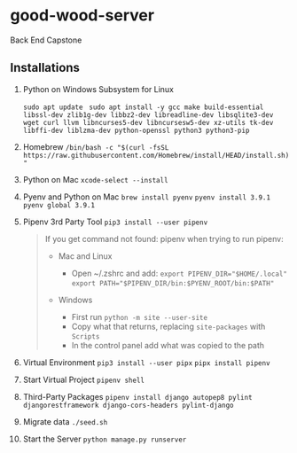# good-wood-server
Back End Capstone

## Installations

1. Python on Windows Subsystem for Linux

    ```sudo apt update ```
    ```sudo apt install -y gcc make build-essential libssl-dev zlib1g-dev libbz2-dev libreadline-dev libsqlite3-dev wget curl llvm libncurses5-dev libncursesw5-dev xz-utils tk-dev libffi-dev liblzma-dev python-openssl python3 python3-pip```

1. Homebrew
    ```/bin/bash -c "$(curl -fsSL https://raw.githubusercontent.com/Homebrew/install/HEAD/install.sh)"```

1. Python on Mac
    ```xcode-select --install```

1. Pyenv and Python on Mac
    ```brew install pyenv```
    ```pyenv install 3.9.1```
    ```pyenv global 3.9.1``` 

1. Pipenv 3rd Party Tool
    ```pip3 install --user pipenv```

    > If you get command not found: pipenv when trying to run pipenv:
    > 
    > * Mac and Linux
    >     * Open ~/.zshrc and add:
    >       ```export PIPENV_DIR="$HOME/.local"``` 
    >       ```export PATH="$PIPENV_DIR/bin:$PYENV_ROOT/bin:$PATH"```
    >
    > * Windows
    >   * First run ```python -m site --user-site```
    >   * Copy what that returns, replacing ```site-packages``` with ```Scripts```
    >   * In the control panel add what was copied to the path

1. Virtual Environment
    ```pip3 install --user pipx```
    ```pipx install pipenv```

1. Start Virtual Project
    ```pipenv shell```

1. Third-Party Packages
    ```pipenv install django autopep8 pylint djangorestframework django-cors-headers pylint-django```

1. Migrate data
    ```./seed.sh```

1. Start the Server
    ```python manage.py runserver```
